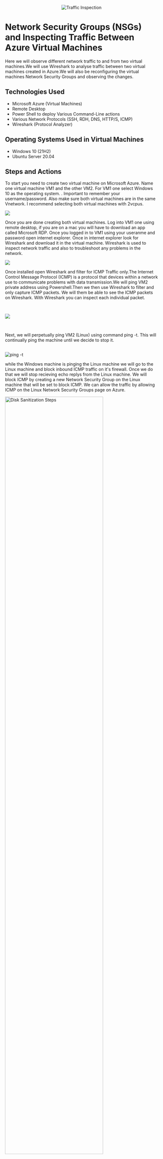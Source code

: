 <p align="center">

<img src="https://i.imgur.com/VPfQd7Z.png" alt="Traffic Inspection"/>
          </p>

<h1>Network Security Groups (NSGs) and Inspecting Traffic Between Azure Virtual Machines</h1>
Here we will observe different network traffic to and from two virtual machines.We will use Wireshark to analyse traffic between two virtual machines created in Azure.We will also be reconfiguring the virtual machines Network Security Groups and observing the changes. <br />




<h2> Technologies Used</h2>

- Microsoft Azure (Virtual Machines)
- Remote Desktop
- Power Shell to deploy Various Command-Line actions
- Various Network Protocols (SSH, RDH, DNS, HTTP/S, ICMP)
- Wireshark (Protocol Analyzer)

<h2>Operating Systems Used in Virtual Machines </h2>

- Windows 10 (21H2)
- Ubuntu Server 20.04

<h2>Steps and Actions</h2>

<p>
</p>
<p>
To start you need to create two virtual machine on Microsoft Azure. Name one virtual machine VM1 and the other VM2. For VM1 one select Windows 10 as the operating system. . Important to remember your username/password. Also make sure both virtual machines are in the same Vnetwork.  I recommend selecting both virtual machines with 2vcpus.</p>

<img src="https://i.imgur.com/9iuAbJF.png"/>


<p>Once you are done creating both virtual machines. Log into VM1 one using remote desktop, if you are on a mac you will have to download an app called Microsoft RDP. Once you logged in to VM1 using your useranme and password open internet explorer. Once in internet explorer look for Wireshark and download it in the virtual machine. Wireshark is used to inspect network traffic and also to troubleshoot any problems in the network. </p> 



<img src="https://i.imgur.com/ReIE5nc.png" />
<p>Once installed open Wireshark and filter for ICMP Traffic only.The Internet Control Message Protocol (ICMP) is a protocol that devices within a network use to communicate problems with data transmission.We will ping VM2 private address using Powershell.Then we then use Wireshark to filter and only capture ICMP packets. We will them be able to see the ICMP packets on Wireshark. With Wireshark you can inspect each individual packet.
</p>
<br />
<p>
<img src="https://i.imgur.com/Gs5XrNA.png"/>        

</p>
<p>
 
</p>
<br />
<p>

</p>
<p>
Next, we will perpetually ping VM2 (Linux) using command ping -t. This will continually ping the machine until we decide to stop it. 
</p>
<br />
<img src="https://i.imgur.com/NrvtWD9.png" alt="ping -t"/>

<p> while the Windows machine is pinging the Linux machine we will go to the Linux machine and block inbound ICMP traffic on it's firewall. Once we do that we will stop recieving echo replys from the Linux machine. We will block ICMP by creating a new Network Security Group on the Linux machine that will be set to block ICMP. We can allow the traffic by allowing ICMP on the Linux Network Security Groups page on Azure. </p>

</p>
<img src="https://i.imgur.com/Asl80tN.png" height="80%" width="80%" alt="Disk Sanitization Steps"/>
<p>
Next we will use our Windows machine to SSH to the Linux machine. SSH has no GUI it just gives the user access to the machines CLI. We will set the wireshark filter to capture SSH packets only. When we ssh into the Linux machine with the command prompt "ssh labuser@10.0.0.5" we can see that wireshark starts to immediately capture SSH packets.
</p>
<br />
<img src="https://i.imgur.com/zteR41r.png" height="80%" width="80%" alt="Disk Sanitization Steps"/>
</p>
<p>
Now we will use wireshark to filter for DHCP. DHCP is the Dynamic Host Configuration Protocol this works on ports 67/68. It is used to assign IP addresses to machines. We will request a new ip address with the command "ipconfig /renew". Once we enter the command wireshark will capture DHCP traffic.
</p>
<br />
<img src="https://i.imgur.com/vU8fpQf.png" height="80%" width="80%" alt="Disk Sanitization Steps"/>
</p>
<p>
Time to filter DNS traffic. We will set wireshark to filter DNS traffic. We will initiate DNS traffic by typing in the command "nslookup www.google.com" this command essentially asks our DNS server what is google's IP address.
</p>
<br />
<img src="https://i.imgur.com/VMcwmsO.png" height="80%" width="80%" alt="Disk Sanitization Steps"/>
</p>
<p>
Lastly we will filter for RDP traffic. When we enter tcp.port==3389 traffic is spammed non stop because we are using Remote Desktop Protocol to connect to our Virtual Machine. 
</p>
<br />
<img src="https://i.imgur.com/VxXGv6X.png" height="80%" width="80%" alt="Disk Sanitization Steps"/>
</p>
<p># Network-Security-Groups-Inspecting-Protocols

